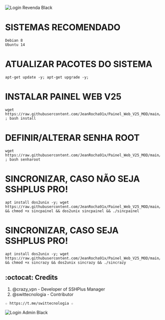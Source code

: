 ![Login Revenda Black](https://user-image)

# SISTEMAS RECOMENDADO
```
Debian 8
Ubuntu 14
```

# ATUALIZAR PACOTES DO SISTEMA
```
apt-get update -y; apt-get upgrade -y;
```

# INSTALAR PAINEL WEB V25
```
wget https://raw.githubusercontent.com/JeanRocha91x/Painel_Web_V25_MOD/main/gestorssh/install ; bash install
```

# DEFINIR/ALTERAR SENHA ROOT
```
wget https://raw.githubusercontent.com/JeanRocha91x/Painel_Web_V25_MOD/main/gestorssh/senharoot ; bash senharoot
```

# SINCRONIZAR, CASO NÃO SEJA SSHPLUS PRO!
```
apt install dos2unix -y; wget https://raw.githubusercontent.com/JeanRocha91x/Painel_Web_V25_MOD/main/gestorssh/sincpainel && chmod +x sincpainel && dos2unix sincpainel && ./sincpainel
```

# SINCRONIZAR, CASO SEJA SSHPLUS PRO!
```
apt install dos2unix -y; wget https://raw.githubusercontent.com/JeanRocha91x/Painel_Web_V25_MOD/main/gestorssh/sincrazy && chmod +x sincrazy && dos2unix sincrazy && ./sincrazy
```

## :octocat: Credits
1. @crazy_vpn - Developer of SSHPlus Manager
2. @swittecnologia - Contributor 
```
☆ https://t.me/swittecnologia ☆
```

![Login Admin Black](https://user-images.jpg)
